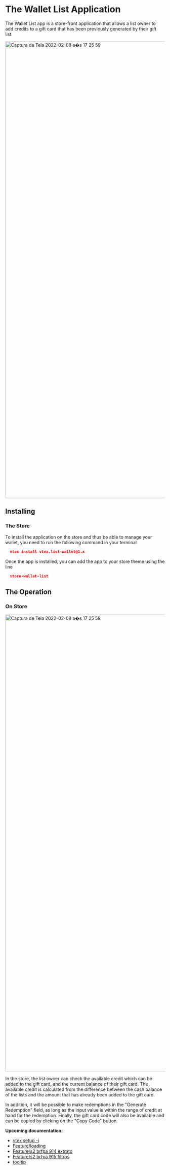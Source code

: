 
# The Wallet List Application

The Wallet List app is a store-front application that allows a list owner to add credits to a gift card that has been previously generated by their gift list.

<img width="1440" alt="Captura de Tela 2022-02-08 a s 17 25 59" src="https://user-images.githubusercontent.com/80836180/153070166-e0d67a93-8bb0-4b67-8377-30d9e5049a49.png">

## Installing

### The Store

To install the application on the store and thus be able to manage your wallet, you need to run the following command in your terminal

```json
  vtex install vtex.list-wallet@1.x
```
Once the app is installed, you can add the app to your store theme using the line

```json
  store-wallet-list 
```

## The Operation

### On Store

<img width="1440" alt="Captura de Tela 2022-02-08 a s 17 25 59" src="https://user-images.githubusercontent.com/80836180/153070166-e0d67a93-8bb0-4b67-8377-30d9e5049a49.png">

In the store, the list owner can check the available credit which can be added to the gift card, and the current balance of their gift card. The available credit is calculated from the difference between the cash balance of the lists and the amount that has already been added to the gift card.

In addition, it will be possible to make redemptions in the "Generate Redemption" field, as long as the input value is within the range of credit at hand for the redemption. Finally, the gift card code will also be available and can be copied by clicking on the "Copy Code" button.



**Upcoming documentation:**

 - [vtex setup -i](https://github.com/vtex-apps/list-wallet/pull/12)
 - [Feature/loading](https://github.com/vtex-apps/list-wallet/pull/13)
 - [Feature/s2 brfpa 914 extrato](https://github.com/vtex-apps/list-wallet/pull/15)
 - [Feature/s2 brfpa 915 filtros](https://github.com/vtex-apps/list-wallet/pull/16)
 - [tooltip](https://github.com/vtex-apps/list-wallet/pull/19)